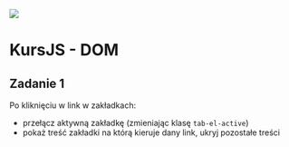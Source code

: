 ![](../../../kursjs.png)

# KursJS - DOM

## Zadanie 1
Po kliknięciu w link w zakładkach:
- przełącz aktywną zakładkę (zmieniając klasę `tab-el-active`)
- pokaż treść zakładki na którą kieruje dany link, ukryj pozostałe treści